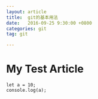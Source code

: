 ```yaml
---
layout: article
title:  git的基本用法
date:   2016-09-25 9:30:00 +0800
categories: git
tag: git

---
```


# My Test Article

```
let a = 10;
console.log(a);
```
